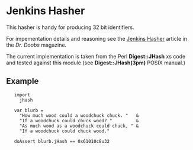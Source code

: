 # Jenkins Hasher

This hasher is handy for producing 32 bit identifiers. 

For impementation details and reasoning see the
[Jenkins Hasher](//burtleburtle.net/bob/hash/doobs.html) article in the
*Dr. Doobs* magazine.

The current implementation is taken from the Perl __Digest::JHash__ xs code
and tested against this module (see __Digest::JHash(3pm)__ POSIX manual.)

## Example

       import
         jhash

       var blurb =
         "How much wood could a woodchuck chuck. "   &
         "If a woodchuck could chuck wood? "         &
         "As much wood as a woodchuck could chuck, " &
         "If a woodchuck could chuck wood."

       doAssert blurb.jHash == 0x61010c8u32
